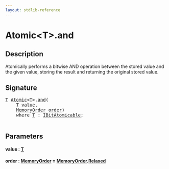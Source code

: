 ```yaml
---
layout: stdlib-reference
---
```


# Atomic\<T\>\.and

## Description

Atomically performs a bitwise AND operation between the stored value
and the given value, storing the result and returning the original
stored value.




## Signature 

<pre>
<a href="../types/atomic-0/index#typeparam-T" class="code_type">T</a> <a href="../types/atomic-0/index" class="code_type">Atomic</a>&lt;<a href="../types/atomic-0/index#typeparam-T" class="code_type">T</a>&gt;.<a href="and">and</a>(
    <a href="../types/atomic-0/index#typeparam-T" class="code_type">T</a> <a href="and#decl-value" class="code_param">value</a>,
    <a href="../types/memoryorder-06/index" class="code_type">MemoryOrder</a> <a href="and#decl-order" class="code_param">order</a>)
    <span class='code_keyword'>where</span> <a href="../types/atomic-0/index#typeparam-T" class="code_type">T</a> : <a href="../interfaces/ibitatomicable-014/index" class="code_type">IBitAtomicable</a>;

</pre>

## Parameters

####  <a id="decl-value"></a>value  : [T](../types/atomic-0/index#typeparam-T)
####  <a id="decl-order"></a>order  : [MemoryOrder](../types/memoryorder-06/index) = [MemoryOrder](../types/memoryorder-06/index)\.[Relaxed](../types/memoryorder-06/index#decl-Relaxed)

